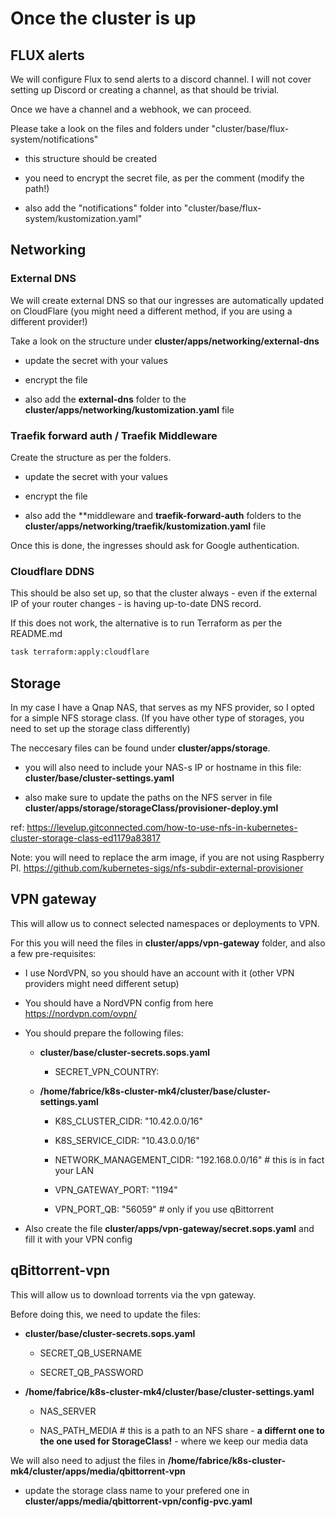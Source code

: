 # Once the cluster is up

## FLUX alerts

We will configure Flux to send alerts to a discord channel. I will not cover setting up Discord or creating a channel, as that should be trivial.

Once we have a channel and a webhook, we can proceed.

Please take a look on the files and folders under "cluster/base/flux-system/notifications"

* this structure should be created

* you need to encrypt the secret file, as per the comment (modify the path!)

* also add the "notifications" folder into "cluster/base/flux-system/kustomization.yaml"


## Networking

### External DNS

We will create external DNS so that our ingresses are automatically updated on CloudFlare (you might need a different method, if you are using a different provider!)

Take a look on the structure under **cluster/apps/networking/external-dns**

* update the secret with your values

* encrypt the file

* also add the **external-dns** folder to the **cluster/apps/networking/kustomization.yaml** file

### Traefik forward auth / Traefik Middleware

Create the structure as per the folders.

* update the secret with your values

* encrypt the file

* also add the **middleware and **traefik-forward-auth** folders to the **cluster/apps/networking/traefik/kustomization.yaml** file

Once this is done, the ingresses should ask for Google authentication.


### Cloudflare DDNS

This should be also set up, so that the cluster always - even if the external IP of your router changes - is having up-to-date DNS record.

If this does not work, the alternative is to run Terraform as per the README.md

```sh
task terraform:apply:cloudflare
```

## Storage

In my case I have a Qnap NAS, that serves as my NFS provider, so I opted for a simple NFS storage class. (If you have other type of storages, you need to set up the storage class differently)

The neccesary files can be found under **cluster/apps/storage**.

* you will also need to include your NAS-s IP or hostname in this file: **cluster/base/cluster-settings.yaml**

* also make sure to update the paths on the NFS server in file **cluster/apps/storage/storageClass/provisioner-deploy.yml**

ref: https://levelup.gitconnected.com/how-to-use-nfs-in-kubernetes-cluster-storage-class-ed1179a83817

Note: you will need to replace the arm image, if you are not using Raspberry PI. https://github.com/kubernetes-sigs/nfs-subdir-external-provisioner

## VPN gateway

This will allow us to connect selected namespaces  or deployments to VPN.

For this you will need the files in **cluster/apps/vpn-gateway** folder, and also a few pre-requisites:

* I use NordVPN, so you should have an account with it (other VPN providers might need different setup)

* You should have a NordVPN config from here https://nordvpn.com/ovpn/

* You should prepare the following files:

    * **cluster/base/cluster-secrets.sops.yaml**

        * SECRET_VPN_COUNTRY: <this is the two character identifier for your VPN exit country>

    * **/home/fabrice/k8s-cluster-mk4/cluster/base/cluster-settings.yaml**

        * K8S_CLUSTER_CIDR: "10.42.0.0/16"

        * K8S_SERVICE_CIDR: "10.43.0.0/16"

        * NETWORK_MANAGEMENT_CIDR: "192.168.0.0/16" # this is in fact your LAN

        * VPN_GATEWAY_PORT: "1194"

        * VPN_PORT_QB: "56059" # only if you use qBittorrent

* Also create the file **cluster/apps/vpn-gateway/secret.sops.yaml** and fill it with your VPN config

## qBittorrent-vpn

This will allow us to download torrents via the vpn gateway.

Before doing this, we need to update the files:

* **cluster/base/cluster-secrets.sops.yaml**

    * SECRET_QB_USERNAME

    * SECRET_QB_PASSWORD

* **/home/fabrice/k8s-cluster-mk4/cluster/base/cluster-settings.yaml**

    * NAS_SERVER

    * NAS_PATH_MEDIA # this is a path to an NFS share -  **a differnt one to the one used for StorageClass!** - where we keep our media data

We will also need to adjust the files in **/home/fabrice/k8s-cluster-mk4/cluster/apps/media/qbittorrent-vpn**

* update the storage class name to your prefered one in **cluster/apps/media/qbittorrent-vpn/config-pvc.yaml**
